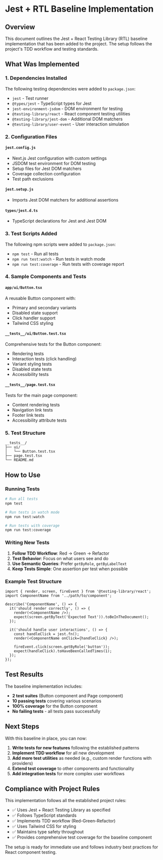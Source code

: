 # Jest + RTL Baseline Implementation

## Overview

This document outlines the Jest + React Testing Library (RTL) baseline implementation that has been added to the project. The setup follows the project's TDD workflow and testing standards.

## What Was Implemented

### 1. Dependencies Installed

The following testing dependencies were added to `package.json`:
- `jest` - Test runner
- `@types/jest` - TypeScript types for Jest
- `jest-environment-jsdom` - DOM environment for testing
- `@testing-library/react` - React component testing utilities
- `@testing-library/jest-dom` - Additional DOM matchers
- `@testing-library/user-event` - User interaction simulation

### 2. Configuration Files

#### `jest.config.js`
- Next.js Jest configuration with custom settings
- JSDOM test environment for DOM testing
- Setup files for Jest DOM matchers
- Coverage collection configuration
- Test path exclusions

#### `jest.setup.js`
- Imports Jest DOM matchers for additional assertions

#### `types/jest.d.ts`
- TypeScript declarations for Jest and Jest DOM

### 3. Test Scripts Added

The following npm scripts were added to `package.json`:
- `npm test` - Run all tests
- `npm run test:watch` - Run tests in watch mode
- `npm run test:coverage` - Run tests with coverage report

### 4. Sample Components and Tests

#### `app/ui/Button.tsx`
A reusable Button component with:
- Primary and secondary variants
- Disabled state support
- Click handler support
- Tailwind CSS styling

#### `__tests__/ui/Button.test.tsx`
Comprehensive tests for the Button component:
- Rendering tests
- Interaction tests (click handling)
- Variant styling tests
- Disabled state tests
- Accessibility tests

#### `__tests__/page.test.tsx`
Tests for the main page component:
- Content rendering tests
- Navigation link tests
- Footer link tests
- Accessibility attribute tests

### 5. Test Structure

```
__tests__/
├── ui/
│   └── Button.test.tsx
├── page.test.tsx
└── README.md
```

## How to Use

### Running Tests

```bash
# Run all tests
npm test

# Run tests in watch mode
npm run test:watch

# Run tests with coverage
npm run test:coverage
```

### Writing New Tests

1. **Follow TDD Workflow**: Red → Green → Refactor
2. **Test Behavior**: Focus on what users see and do
3. **Use Semantic Queries**: Prefer `getByRole`, `getByLabelText`
4. **Keep Tests Simple**: One assertion per test when possible

### Example Test Structure

```tsx
import { render, screen, fireEvent } from '@testing-library/react';
import ComponentName from '../path/to/component';

describe('ComponentName', () => {
  it('should render correctly', () => {
    render(<ComponentName />);
    expect(screen.getByText('Expected Text')).toBeInTheDocument();
  });

  it('should handle user interactions', () => {
    const handleClick = jest.fn();
    render(<ComponentName onClick={handleClick} />);
    
    fireEvent.click(screen.getByRole('button'));
    expect(handleClick).toHaveBeenCalledTimes(1);
  });
});
```

## Test Results

The baseline implementation includes:
- **2 test suites** (Button component and Page component)
- **10 passing tests** covering various scenarios
- **100% coverage** for the Button component
- **No failing tests** - all tests pass successfully

## Next Steps

With this baseline in place, you can now:

1. **Write tests for new features** following the established patterns
2. **Implement TDD workflow** for all new development
3. **Add more test utilities** as needed (e.g., custom render functions with providers)
4. **Extend test coverage** to other components and functionality
5. **Add integration tests** for more complex user workflows

## Compliance with Project Rules

This implementation follows all the established project rules:
- ✅ Uses Jest + React Testing Library as specified
- ✅ Follows TypeScript standards
- ✅ Implements TDD workflow (Red-Green-Refactor)
- ✅ Uses Tailwind CSS for styling
- ✅ Maintains type safety throughout
- ✅ Provides comprehensive test coverage for the baseline component

The setup is ready for immediate use and follows industry best practices for React component testing.
